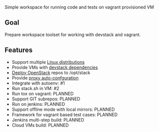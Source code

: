 Simple workspace for running code and tests on vagrant provisioned VM

## Goal

Prepare workspace toolset for working with devstack and vagrant. 

## Features
* Support multiple [Linux distributions](docs/features/linux-distributions.md)
* Provide VMs with [devstack dependencies](docs/features/devstack-dependencies.md)
* [Deploy OpenStack](docs/features/deploy-openstack.md) repos to /opt/stack
* Provide [proxy auto-confguration](docs/features/proxy-autoconf.md)
* Integrate with autoenv: #1
* Run stack.sh in VM: #2
* Run tox on vagrant: PLANNED
* Support GIT subrepos: PLANNED
* Run on jenkins: PLANNED
* Support offline mode with local mirrors: PLANNED
* Framework for vagrant based test cases: PLANNED
* Jenkins multi-step build: PLANNED
* Cloud VMs build: PLANNED
